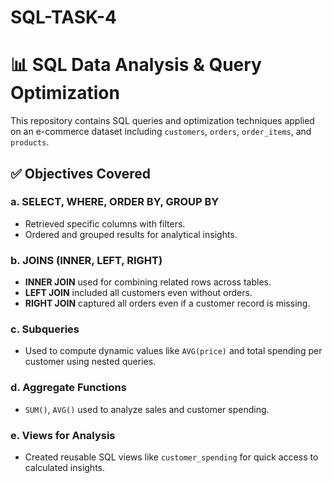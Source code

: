 # SQL-TASK-4

# 📊 SQL Data Analysis & Query Optimization

This repository contains SQL queries and optimization techniques applied on an e-commerce dataset including `customers`, `orders`, `order_items`, and `products`.

## ✅ Objectives Covered

### a. SELECT, WHERE, ORDER BY, GROUP BY
- Retrieved specific columns with filters.
- Ordered and grouped results for analytical insights.

### b. JOINS (INNER, LEFT, RIGHT)
- **INNER JOIN** used for combining related rows across tables.
- **LEFT JOIN** included all customers even without orders.
- **RIGHT JOIN** captured all orders even if a customer record is missing.

### c. Subqueries
- Used to compute dynamic values like `AVG(price)` and total spending per customer using nested queries.

### d. Aggregate Functions
- `SUM()`, `AVG()` used to analyze sales and customer spending.

### e. Views for Analysis
- Created reusable SQL views like `customer_spending` for quick access to calculated insights.

